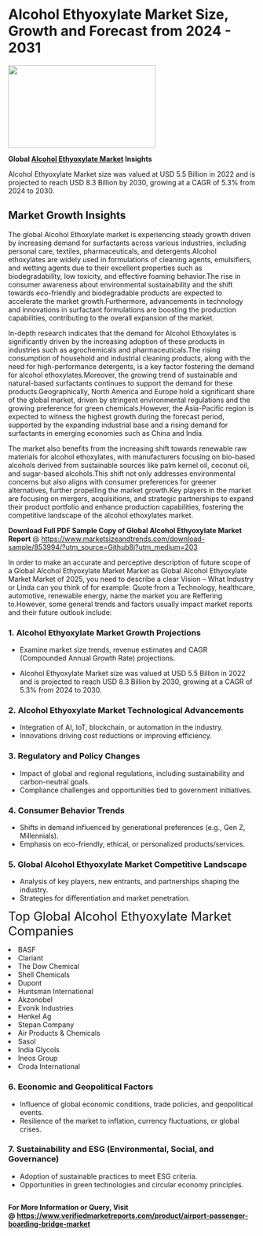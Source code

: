 <H1>Alcohol Ethyoxylate Market Size, Growth and Forecast from 2024 - 2031</H1><img class="aligncenter size-medium wp-image-584254" src="https://thirdeyenews.in/wp-content/uploads/2024/09/Global-Market-Research-300x168.jpeg" alt="" width="300" height="168" /><p><strong>Global&nbsp;<a href="https://www.marketsizeandtrends.com/download-sample/853994/?utm_source=Github8j?utm_medium=203">Alcohol Ethyoxylate Market</a> Insights</strong></p><p>Alcohol Ethyoxylate Market size was valued at USD 5.5 Billion in 2022 and is projected to reach USD 8.3 Billion by 2030, growing at a CAGR of 5.3% from 2024 to 2030.</p><p><h2>Market Growth Insights</h2> <p>The global Alcohol Ethoxylate market is experiencing steady growth driven by increasing demand for surfactants across various industries, including personal care, textiles, pharmaceuticals, and detergents.Alcohol ethoxylates are widely used in formulations of cleaning agents, emulsifiers, and wetting agents due to their excellent properties such as biodegradability, low toxicity, and effective foaming behavior.The rise in consumer awareness about environmental sustainability and the shift towards eco-friendly and biodegradable products are expected to accelerate the market growth.Furthermore, advancements in technology and innovations in surfactant formulations are boosting the production capabilities, contributing to the overall expansion of the market.</p> <p>In-depth research indicates that the demand for Alcohol Ethoxylates is significantly driven by the increasing adoption of these products in industries such as agrochemicals and pharmaceuticals.The rising consumption of household and industrial cleaning products, along with the need for high-performance detergents, is a key factor fostering the demand for alcohol ethoxylates.Moreover, the growing trend of sustainable and natural-based surfactants continues to support the demand for these products.Geographically, North America and Europe hold a significant share of the global market, driven by stringent environmental regulations and the growing preference for green chemicals.However, the Asia-Pacific region is expected to witness the highest growth during the forecast period, supported by the expanding industrial base and a rising demand for surfactants in emerging economies such as China and India.</p> <p>The market also benefits from the increasing shift towards renewable raw materials for alcohol ethoxylates, with manufacturers focusing on bio-based alcohols derived from sustainable sources like palm kernel oil, coconut oil, and sugar-based alcohols.This shift not only addresses environmental concerns but also aligns with consumer preferences for greener alternatives, further propelling the market growth.Key players in the market are focusing on mergers, acquisitions, and strategic partnerships to expand their product portfolio and enhance production capabilities, fostering the competitive landscape of the alcohol ethoxylates market.</p> <p><span class=""><strong>Download Full PDF Sample Copy of Global Alcohol Ethyoxylate Market Report</strong> @ <a href="https://www.marketsizeandtrends.com/download-sample/853994/?utm_source=Github8j?utm_medium=203" target="_blank">https://www.marketsizeandtrends.com/download-sample/853994/?utm_source=Github8j?utm_medium=203</a></span></p><p>In order to make an accurate and perceptive description of future scope of a Global&nbsp;Alcohol Ethyoxylate Market Market as Global&nbsp;Alcohol Ethyoxylate Market Market of 2025, you need to describe a clear Vision &ndash; What Industry or Linda can you think of for example: Quote from a Technology, healthcare, automotive, renewable energy, name the market you are Reffering to.However, some general trends and factors usually impact market reports and their future outlook include:</p><h3>1.&nbsp;<strong>Alcohol Ethyoxylate Market Growth Projections</strong></h3><ul><li>Examine market size trends, revenue estimates and CAGR (Compounded Annual Growth Rate) projections.</li><li><p>Alcohol Ethyoxylate Market size was valued at USD 5.5 Billion in 2022 and is projected to reach USD 8.3 Billion by 2030, growing at a CAGR of 5.3% from 2024 to 2030.</p></li></ul><h3>2.&nbsp;<strong>Alcohol Ethyoxylate Market Technological Advancements</strong></h3><ul><li>Integration of AI, IoT, blockchain, or automation in the industry.</li><li>Innovations driving cost reductions or improving efficiency.</li></ul><h3>3.&nbsp;<strong>Regulatory and Policy Changes</strong></h3><ul><li>Impact of global and regional regulations, including sustainability and carbon-neutral goals.</li><li>Compliance challenges and opportunities tied to government initiatives.</li></ul><h3>4.&nbsp;<strong>Consumer Behavior Trends</strong></h3><ul><li>Shifts in demand influenced by generational preferences (e.g., Gen Z, Millennials).</li><li>Emphasis on eco-friendly, ethical, or personalized products/services.</li></ul><h3>5.&nbsp;<strong>Global Alcohol Ethyoxylate Market Competitive Landscape</strong></h3><ul><li>Analysis of key players, new entrants, and partnerships shaping the industry.</li><li>Strategies for differentiation and market penetration.</li></ul><p data-pm-slice="1 1 []"><span style="color: inherit; font-family: inherit; font-size: 25px;">Top Global Alcohol Ethyoxylate Market Companies</span></p><div class="" data-test-id=""><p><li>BASF</li><li> Clariant</li><li> The Dow Chemical</li><li> Shell Chemicals</li><li> Dupont</li><li> Huntsman International</li><li> Akzonobel</li><li> Evonik Industries</li><li> Henkel Ag</li><li> Stepan Company</li><li> Air Products & Chemicals</li><li> Sasol</li><li> India Glycols</li><li> Ineos Group</li><li> Croda International</li></p></div><h3>6.&nbsp;<strong>Economic and Geopolitical Factors</strong></h3><ul><li>Influence of global economic conditions, trade policies, and geopolitical events.</li><li>Resilience of the market to inflation, currency fluctuations, or global crises.</li></ul><h3>7.&nbsp;<strong>Sustainability and ESG (Environmental, Social, and Governance)</strong></h3><ul><li>Adoption of sustainable practices to meet ESG criteria.</li><li>Opportunities in green technologies and circular economy principles.</li></ul><h2><strong style="font-size: 14px;">For More Information or Query, Visit @&nbsp;</strong><a style="background-color: #ffffff; font-size: 14px;" href="https://www.marketsizeandtrends.com/report/alcohol-ethyoxylate-market/" target="_blank">https://www.verifiedmarketreports.com/product/airport-passenger-boarding-bridge-market</a></h2>